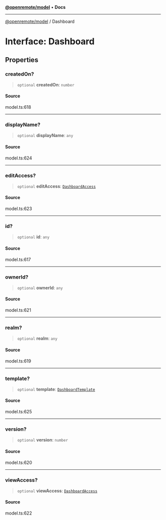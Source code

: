 [**@openremote/model**](../README.md) • **Docs**

***

[@openremote/model](../globals.md) / Dashboard

# Interface: Dashboard

## Properties

### createdOn?

> `optional` **createdOn**: `number`

#### Source

model.ts:618

***

### displayName?

> `optional` **displayName**: `any`

#### Source

model.ts:624

***

### editAccess?

> `optional` **editAccess**: [`DashboardAccess`](../enumerations/DashboardAccess.md)

#### Source

model.ts:623

***

### id?

> `optional` **id**: `any`

#### Source

model.ts:617

***

### ownerId?

> `optional` **ownerId**: `any`

#### Source

model.ts:621

***

### realm?

> `optional` **realm**: `any`

#### Source

model.ts:619

***

### template?

> `optional` **template**: [`DashboardTemplate`](DashboardTemplate.md)

#### Source

model.ts:625

***

### version?

> `optional` **version**: `number`

#### Source

model.ts:620

***

### viewAccess?

> `optional` **viewAccess**: [`DashboardAccess`](../enumerations/DashboardAccess.md)

#### Source

model.ts:622
